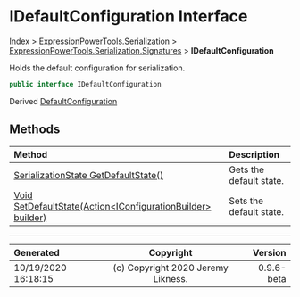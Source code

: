﻿# IDefaultConfiguration Interface

[Index](../index.md) > [ExpressionPowerTools.Serialization](ExpressionPowerTools.Serialization.a.md) > [ExpressionPowerTools.Serialization.Signatures](ExpressionPowerTools.Serialization.Signatures.n.md) > **IDefaultConfiguration**

Holds the default configuration for serialization.

```csharp
public interface IDefaultConfiguration
```

Derived  [DefaultConfiguration](ExpressionPowerTools.Serialization.Configuration.DefaultConfiguration.cs.md) 

## Methods

| Method | Description |
| :-- | :-- |
| [SerializationState GetDefaultState()](ExpressionPowerTools.Serialization.Signatures.IDefaultConfiguration.GetDefaultState.m.md) | Gets the default state. |
| [Void SetDefaultState(Action&lt;IConfigurationBuilder> builder)](ExpressionPowerTools.Serialization.Signatures.IDefaultConfiguration.SetDefaultState.m.md) | Sets the default state. |

---

| Generated | Copyright | Version |
| :-- | :-: | --: |
| 10/19/2020 16:18:15 | (c) Copyright 2020 Jeremy Likness. | 0.9.6-beta |
